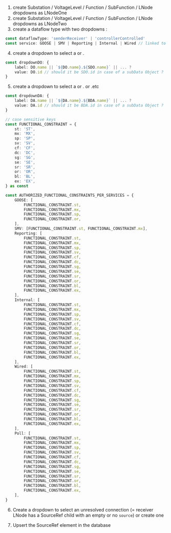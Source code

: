 1. create Substation / VoltageLevel / Function / SubFunction / LNode dropdowns as LNodeOne
2. create Substation / VoltageLevel / Function / SubFunction / LNode dropdowns as LNodeTwo
3. create a dataflow type with two dropdowns :

```ts
const dataflowType: 'senderReceiver' | 'controllerControlled'
const service: GOOSE | SMV | Reporting | Internal | Wired // linked to 'senderReceiver' dataflowType
```

4. create a dropdown to select a <DO> or <DO>.<SDO>

```ts
const dropdownDO: {
	label: DO.name || `${DO.name}.${SDO.name}` || ... ?
	value: DO.id // should it be SDO.id in case of a subData Object ?
}
```

5. create a dropdown to select a <DA> or <DA>.<BDA> or <DA>.etc

```ts
const dropdownDA: {
	label: DA.name || `${DA.name}.${BDA.name}` || ... ?
	value: DA.id // should it be BDA.id in case of a subData Object ?
}
```

```ts
// case sensitive keys
const FUNCTIONAL_CONSTRAINT = {
	st: 'ST',
	mx: 'MX',
	sp: 'SP',
	sv: 'SV',
	cf: 'CF',
	dc: 'DC',
	sg: 'SG',
	se: 'SE',
	sr: 'SR',
	or: 'OR',
	bl: 'BL',
	ex: 'EX',
} as const

const AUTHORIZED_FUNCTIONAL_CONSTRAINTS_PER_SERVICES = {
	GOOSE: [
		FUNCTIONAL_CONSTRAINT.st,
		FUNCTIONAL_CONSTRAINT.mx,
		FUNCTIONAL_CONSTRAINT.sp,
		FUNCTIONAL_CONSTRAINT.or,
	],
	SMV: [FUNCTIONAL_CONSTRAINT.st, FUNCTIONAL_CONSTRAINT.mx],
	Reporting: [
		FUNCTIONAL_CONSTRAINT.st,
		FUNCTIONAL_CONSTRAINT.mx,
		FUNCTIONAL_CONSTRAINT.sp,
		FUNCTIONAL_CONSTRAINT.sv,
		FUNCTIONAL_CONSTRAINT.cf,
		FUNCTIONAL_CONSTRAINT.dc,
		FUNCTIONAL_CONSTRAINT.sg,
		FUNCTIONAL_CONSTRAINT.se,
		FUNCTIONAL_CONSTRAINT.sr,
		FUNCTIONAL_CONSTRAINT.or,
		FUNCTIONAL_CONSTRAINT.bl,
		FUNCTIONAL_CONSTRAINT.ex,
	],
	Internal: [
		FUNCTIONAL_CONSTRAINT.st,
		FUNCTIONAL_CONSTRAINT.mx,
		FUNCTIONAL_CONSTRAINT.sp,
		FUNCTIONAL_CONSTRAINT.sv,
		FUNCTIONAL_CONSTRAINT.cf,
		FUNCTIONAL_CONSTRAINT.dc,
		FUNCTIONAL_CONSTRAINT.sg,
		FUNCTIONAL_CONSTRAINT.se,
		FUNCTIONAL_CONSTRAINT.sr,
		FUNCTIONAL_CONSTRAINT.or,
		FUNCTIONAL_CONSTRAINT.bl,
		FUNCTIONAL_CONSTRAINT.ex,
	],
	Wired: [
		FUNCTIONAL_CONSTRAINT.st,
		FUNCTIONAL_CONSTRAINT.mx,
		FUNCTIONAL_CONSTRAINT.sp,
		FUNCTIONAL_CONSTRAINT.sv,
		FUNCTIONAL_CONSTRAINT.cf,
		FUNCTIONAL_CONSTRAINT.dc,
		FUNCTIONAL_CONSTRAINT.sg,
		FUNCTIONAL_CONSTRAINT.se,
		FUNCTIONAL_CONSTRAINT.sr,
		FUNCTIONAL_CONSTRAINT.or,
		FUNCTIONAL_CONSTRAINT.bl,
		FUNCTIONAL_CONSTRAINT.ex,
	],
	Poll: [
		FUNCTIONAL_CONSTRAINT.st,
		FUNCTIONAL_CONSTRAINT.mx,
		FUNCTIONAL_CONSTRAINT.sp,
		FUNCTIONAL_CONSTRAINT.sv,
		FUNCTIONAL_CONSTRAINT.cf,
		FUNCTIONAL_CONSTRAINT.dc,
		FUNCTIONAL_CONSTRAINT.sg,
		FUNCTIONAL_CONSTRAINT.se,
		FUNCTIONAL_CONSTRAINT.sr,
		FUNCTIONAL_CONSTRAINT.or,
		FUNCTIONAL_CONSTRAINT.bl,
		FUNCTIONAL_CONSTRAINT.ex,
	],
}
```

6. Create a dropdown to select an unresolved connection (= receiver LNode has a SourceRef child with an empty or no `source`) or create one

7. Upsert the SourceRef element in the database

